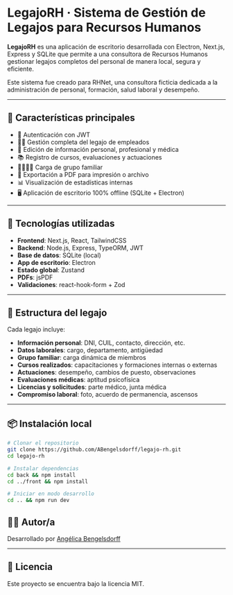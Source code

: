 # LegajoRH · Sistema de Gestión de Legajos para Recursos Humanos

**LegajoRH** es una aplicación de escritorio desarrollada con Electron, Next.js, Express y SQLite que permite a una consultora de Recursos Humanos gestionar legajos completos del personal de manera local, segura y eficiente.

Este sistema fue creado para RHNet, una consultora ficticia dedicada a la administración de personal, formación, salud laboral y desempeño.

---

## 🚀 Características principales

- 🔐 Autenticación con JWT  
- 👩‍💼 Gestión completa del legajo de empleados  
- 📁 Edición de información personal, profesional y médica  
- 📚 Registro de cursos, evaluaciones y actuaciones  
- 👨‍👩‍👧‍👦 Carga de grupo familiar  
- 📝 Exportación a PDF para impresión o archivo  
- 📊 Visualización de estadísticas internas  
- 🖥️ Aplicación de escritorio 100% offline (SQLite + Electron)  

---

## 🧱 Tecnologías utilizadas

- **Frontend**: Next.js, React, TailwindCSS  
- **Backend**: Node.js, Express, TypeORM, JWT  
- **Base de datos**: SQLite (local)  
- **App de escritorio**: Electron  
- **Estado global**: Zustand  
- **PDFs**: jsPDF  
- **Validaciones**: react-hook-form + Zod  

---

## 🧩 Estructura del legajo

Cada legajo incluye:

- **Información personal**: DNI, CUIL, contacto, dirección, etc.  
- **Datos laborales**: cargo, departamento, antigüedad  
- **Grupo familiar**: carga dinámica de miembros  
- **Cursos realizados**: capacitaciones y formaciones internas o externas  
- **Actuaciones**: desempeño, cambios de puesto, observaciones  
- **Evaluaciones médicas**: aptitud psicofísica  
- **Licencias y solicitudes**: parte médico, junta médica  
- **Compromiso laboral**: foto, acuerdo de permanencia, ascensos  

---

## 📦 Instalación local

```bash
# Clonar el repositorio
git clone https://github.com/ABengelsdorff/legajo-rh.git
cd legajo-rh

# Instalar dependencias
cd back && npm install
cd ../front && npm install

# Iniciar en modo desarrollo
cd .. && npm run dev
```


## 👩‍💻 Autor/a

Desarrollado por [Angélica Bengelsdorff](https://www.linkedin.com/in/angelica-bengelsdorff)

---

## 📄 Licencia

Este proyecto se encuentra bajo la licencia MIT.
